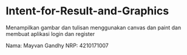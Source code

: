 # Intent-for-Result-and-Graphics
Menampilkan gambar dan tulisan menggunakan canvas dan paint dan membuat aplikasi login dan register

Nama: Mayvan Gandhy
NRP: 4210171007

